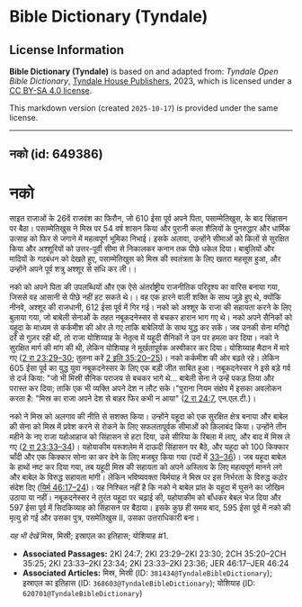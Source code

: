 # Bible Dictionary (Tyndale)

## License Information

**Bible Dictionary (Tyndale)** is based on and adapted from: _Tyndale Open Bible Dictionary_, [Tyndale House Publishers](https://tyndaleopenresources.com/), 2023, which is licensed under a [CC BY-SA 4.0 license](https://creativecommons.org/licenses/by-sa/4.0/legalcode.en).

This markdown version (created `2025-10-17`) is provided under the same license.



--------------------------------

## नको (id: 649386)

नको
===

साइत राजाओं के 26वें राजवंश का फिरौन, जो 610 ईसा पूर्व अपने पिता, पसाम्मेतिखुस, के बाद सिंहासन पर बैठा। पसाम्मेतिखुस ने मिस्र पर 54 वर्ष शासन किया और पुरानी कला शैलियों के पुनरुद्धार और धार्मिक उत्साह को फिर से जगाने में महत्वपूर्ण भूमिका निभाई। इसके अलावा, उन्होंने सीमाओं को किलों से सुरक्षित किया और अश्शूरियों को उत्तर\-पूर्वी सीमा से निकालकर कनान तक पीछे धकेल दिया। बाबुलियों और मादियों के गठबंधन को देखते हुए, पसाम्मेतिखुस को मिस्र की स्वतंत्रता के लिए खतरा महसूस हुआ, और उन्होंने अपने पूर्व शत्रु अश्शूर से संधि कर ली।।

नको को अपने पिता की उपलब्धियों और एक ऐसे अंतर्राष्ट्रीय राजनीतिक परिदृश्य का वारिस बनाया गया, जिससे वह आसानी से पीछे नहीं हट सकते थे।। वह एक हारने वाली शक्ति के साथ जुड़े हुए थे, क्योंकि नीनवे, अश्शूर की राजधानी, 612 ईसा पूर्व में गिर गई। नको को अश्शूर के राजा की सहायता करने के लिए बुलाया गया, जो बाबेली सेनाओं के तहत नबूकदनेस्सर से बचकर हारान भाग गए थे। नको अपने सैनिकों को यहूदा के माध्यम से कर्कमीश की ओर ले गए ताकि बाबेलियों के साथ युद्ध कर सकें। जब उनकी सेना मगिद्दो दर्रे से गुज़र रही थी, तो राजा योशिय्याह के नेतृत्व में यहूदी सैनिकों ने उन पर हमला कर दिया। नको ने सुरक्षित मार्ग की मांग की थी, लेकिन योशियाह ने मूर्खतापूर्वक अस्वीकार कर दिया। योशिय्याह मैदान में मारे गए ([2 रा 23:29–30](https://ref.ly/2Kgs23:29-2Kgs23:30); तुलना करें [2 इति 35:20–25](https://ref.ly/2Chr35:20-2Chr35:25))। नको कर्कमीश की ओर बढ़ते रहे। लेकिन 605 ईसा पूर्व का युद्ध युवा नबूकदनेस्सर के लिए एक बड़ी जीत साबित हुआ। नबूकदनेस्सर ने इसे बड़े गर्व से दर्ज किया: "जो भी मिस्री सैनिक पराजय से बचकर भागे थे… बाबेली सेना ने उन्हें पकड़ लिया और परास्त कर दिया; ताकि एक भी व्यक्ति अपने देश न लौट सके।"पुराना नियम संक्षेप में इसका अवलोकन करता है: "मिस्र का राजा अपने देश से बाहर फिर कभी न आया" ([2 रा 24:7](https://ref.ly/2Kgs24:7), एन.एल.टी.)।

नको ने मिस्र को अलगाव की नीति से सशक्त किया। उन्होंने यहूदा को एक सुरक्षित क्षेत्र बनाया और बाबेल की सेना को मिस्र में प्रवेश करने से रोकने के लिए सफलतापूर्वक सीमाओं को क़िलाबंद किया। उन्होंने तीन महीने के नए राजा यहोआहाज को सिंहासन से हटा दिया, उसे सीरिया के रिबला में लाए, और बाद में मिस्र ले गए ([2 रा 23:33–34](https://ref.ly/2Kgs23:33-2Kgs23:34))। यहोयाकीम यरूशलेम में दाऊदी सिंहासन पर बैठे, और यहूदा को 100 किक्कार चाँदी और एक किक्कार सोना का कर देने के लिए मजबूर किया गया (पदों में [33–36](https://ref.ly/2Kgs23:33-2Kgs23:36))। जब यहूदा बाबेल  के हाथों नष्ट कर दिया गया, तब यहूदी मिस्र की सहायता को अपने अस्तित्व के लिए महत्वपूर्ण मानने लगे और बाबेल के विरुद्ध सहायता मांगी। लेकिन भविष्यवक्ता यिर्मयाह ने मिस्र पर इस निर्भरता के विरुद्ध कठोर संदेश दिए ([यिर्म 46:17–24](https://ref.ly/Jer46:17-Jer46:24))। यह निश्चित नहीं है कि नको ने बाबेल प्रांत के यहूदा में घुसने का जोखिम उठाया या नहीं। नबूकदनेस्सर ने तुरंत यहूदा पर चढ़ाई की, यहोयाकीम को बाँधकर बेबल भेज दिया और 597 ईसा पूर्व में सिदकिय्याह को सिंहासन पर बैठाया। इसके कुछ ही समय बाद, 595 ईसा पूर्व में नको की मृत्यु हो गई और उसका पुत्र, पसमेतिखुस II, उसका उत्तराधिकारी बना।

*यह भी देखें* मिस्र, मिस्री; इस्राएल का इतिहास; योशियाह \#1.

* **Associated Passages:** 2KI 24:7; 2KI 23:29–2KI 23:30; 2CH 35:20–2CH 35:25; 2KI 23:33–2KI 23:34; 2KI 23:33–2KI 23:36; JER 46:17–JER 46:24
* **Associated Articles:** मिस्र, मिस्री (ID: `381434@TyndaleBibleDictionary`); इस्राएल का इतिहास  (ID: `368603@TyndaleBibleDictionary`); योशियाह (ID: `620701@TyndaleBibleDictionary`)

